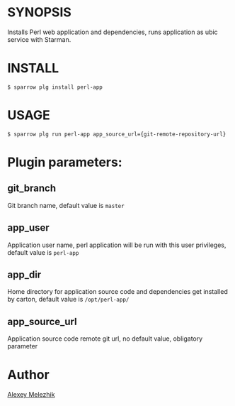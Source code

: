 # SYNOPSIS

Installs Perl web application and dependencies, runs application as ubic service with Starman.

# INSTALL

    $ sparrow plg install perl-app

# USAGE

    $ sparrow plg run perl-app app_source_url={git-remote-repository-url}

# Plugin parameters:

## git_branch 

Git branch name, default value is `master`

## app_user 

Application user name, perl application will be run with this user privileges, default value is  `perl-app`

## app_dir 

Home directory for application source code and dependencies get installed by carton, default value is `/opt/perl-app/`


## app_source_url

Application source code remote git url, no default value, obligatory parameter


# Author

[Alexey Melezhik](mailto:melezhik@gmail.com)
